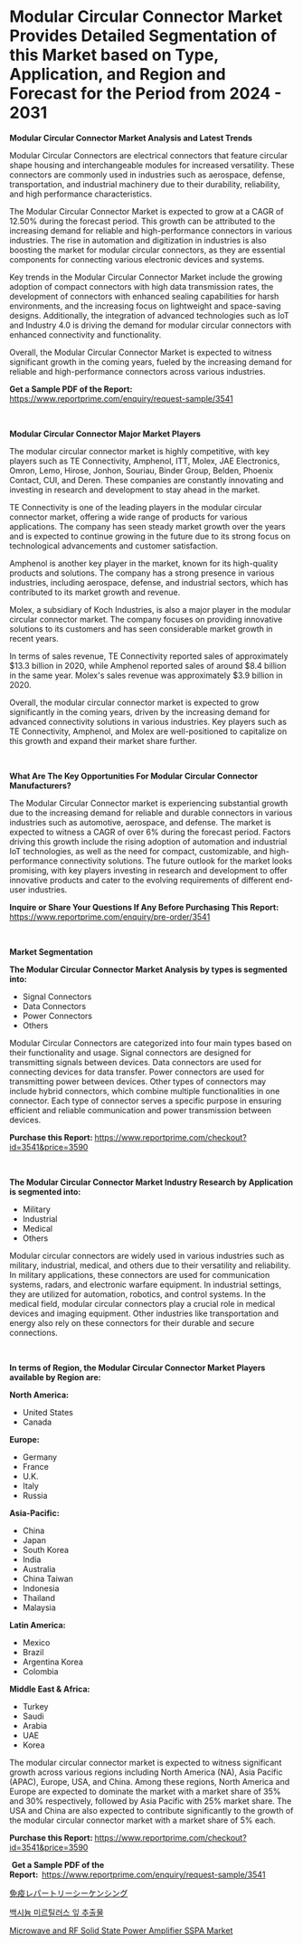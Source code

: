 <p><h1>Modular Circular Connector Market Provides Detailed Segmentation of this Market based on Type, Application, and Region and Forecast for the Period from 2024 - 2031</h1></p><p><strong>Modular Circular Connector Market Analysis and Latest Trends</strong></p>
<p><p>Modular Circular Connectors are electrical connectors that feature circular shape housing and interchangeable modules for increased versatility. These connectors are commonly used in industries such as aerospace, defense, transportation, and industrial machinery due to their durability, reliability, and high performance characteristics.</p><p>The Modular Circular Connector Market is expected to grow at a CAGR of 12.50% during the forecast period. This growth can be attributed to the increasing demand for reliable and high-performance connectors in various industries. The rise in automation and digitization in industries is also boosting the market for modular circular connectors, as they are essential components for connecting various electronic devices and systems.</p><p>Key trends in the Modular Circular Connector Market include the growing adoption of compact connectors with high data transmission rates, the development of connectors with enhanced sealing capabilities for harsh environments, and the increasing focus on lightweight and space-saving designs. Additionally, the integration of advanced technologies such as IoT and Industry 4.0 is driving the demand for modular circular connectors with enhanced connectivity and functionality.</p><p>Overall, the Modular Circular Connector Market is expected to witness significant growth in the coming years, fueled by the increasing demand for reliable and high-performance connectors across various industries.</p></p>
<p><strong>Get a Sample PDF of the Report:&nbsp;</strong> <a href="https://www.reportprime.com/enquiry/request-sample/3541">https://www.reportprime.com/enquiry/request-sample/3541</a></p>
<p>&nbsp;</p>
<p><strong>Modular Circular Connector Major Market Players</strong></p>
<p><p>The modular circular connector market is highly competitive, with key players such as TE Connectivity, Amphenol, ITT, Molex, JAE Electronics, Omron, Lemo, Hirose, Jonhon, Souriau, Binder Group, Belden, Phoenix Contact, CUI, and Deren. These companies are constantly innovating and investing in research and development to stay ahead in the market.</p><p>TE Connectivity is one of the leading players in the modular circular connector market, offering a wide range of products for various applications. The company has seen steady market growth over the years and is expected to continue growing in the future due to its strong focus on technological advancements and customer satisfaction.</p><p>Amphenol is another key player in the market, known for its high-quality products and solutions. The company has a strong presence in various industries, including aerospace, defense, and industrial sectors, which has contributed to its market growth and revenue.</p><p>Molex, a subsidiary of Koch Industries, is also a major player in the modular circular connector market. The company focuses on providing innovative solutions to its customers and has seen considerable market growth in recent years.</p><p>In terms of sales revenue, TE Connectivity reported sales of approximately $13.3 billion in 2020, while Amphenol reported sales of around $8.4 billion in the same year. Molex's sales revenue was approximately $3.9 billion in 2020.</p><p>Overall, the modular circular connector market is expected to grow significantly in the coming years, driven by the increasing demand for advanced connectivity solutions in various industries. Key players such as TE Connectivity, Amphenol, and Molex are well-positioned to capitalize on this growth and expand their market share further.</p></p>
<p>&nbsp;</p>
<p><strong>What Are The Key Opportunities For Modular Circular Connector Manufacturers?</strong></p>
<p><p>The Modular Circular Connector market is experiencing substantial growth due to the increasing demand for reliable and durable connectors in various industries such as automotive, aerospace, and defense. The market is expected to witness a CAGR of over 6% during the forecast period. Factors driving this growth include the rising adoption of automation and industrial IoT technologies, as well as the need for compact, customizable, and high-performance connectivity solutions. The future outlook for the market looks promising, with key players investing in research and development to offer innovative products and cater to the evolving requirements of different end-user industries.</p></p>
<p><strong>Inquire or Share Your Questions If Any Before Purchasing This Report:</strong> <a href="https://www.reportprime.com/enquiry/pre-order/3541">https://www.reportprime.com/enquiry/pre-order/3541</a></p>
<p>&nbsp;</p>
<p><strong>Market Segmentation</strong></p>
<p><strong>The Modular Circular Connector Market Analysis by types is segmented into:</strong></p>
<p><ul><li>Signal Connectors</li><li>Data Connectors</li><li>Power Connectors</li><li>Others</li></ul></p>
<p><p>Modular Circular Connectors are categorized into four main types based on their functionality and usage. Signal connectors are designed for transmitting signals between devices. Data connectors are used for connecting devices for data transfer. Power connectors are used for transmitting power between devices. Other types of connectors may include hybrid connectors, which combine multiple functionalities in one connector. Each type of connector serves a specific purpose in ensuring efficient and reliable communication and power transmission between devices.</p></p>
<p><strong>Purchase this Report:&nbsp;</strong><a href="https://www.reportprime.com/checkout?id=3541&price=3590">https://www.reportprime.com/checkout?id=3541&price=3590</a></p>
<p>&nbsp;</p>
<p><strong>The Modular Circular Connector Market Industry Research by Application is segmented into:</strong></p>
<p><ul><li>Military</li><li>Industrial</li><li>Medical</li><li>Others</li></ul></p>
<p><p>Modular circular connectors are widely used in various industries such as military, industrial, medical, and others due to their versatility and reliability. In military applications, these connectors are used for communication systems, radars, and electronic warfare equipment. In industrial settings, they are utilized for automation, robotics, and control systems. In the medical field, modular circular connectors play a crucial role in medical devices and imaging equipment. Other industries like transportation and energy also rely on these connectors for their durable and secure connections.</p></p>
<p>&nbsp;</p>
<p><strong>In terms of Region, the Modular Circular Connector Market Players available by Region are:</strong></p>
<p>
    <p> <strong> North America: </strong>
        <ul>
            <li>United States</li>
            <li>Canada</li>
        </ul>
        </p> 
    <p> <strong> Europe: </strong>
        <ul>
            <li>Germany</li>
            <li>France</li>
            <li>U.K.</li>
            <li>Italy</li>
            <li>Russia</li>
        </ul>
        </p> 
    <p> <strong> Asia-Pacific: </strong>
        <ul>
            <li>China</li>
            <li>Japan</li>
            <li>South Korea</li>
            <li>India</li>
            <li>Australia</li>
            <li>China Taiwan</li>
            <li>Indonesia</li>
            <li>Thailand</li>
            <li>Malaysia</li>
        </ul>
        </p> 
    <p> <strong> Latin America: </strong>
        <ul>
            <li>Mexico</li>
            <li>Brazil</li>
            <li>Argentina Korea</li>
            <li>Colombia</li>
        </ul>
        </p> 
    <p> <strong> Middle East & Africa: </strong>
        <ul>
            <li>Turkey</li>
            <li>Saudi</li>
            <li>Arabia</li>
            <li>UAE</li>
            <li>Korea</li>
        </ul>
    </p>
    </p>
<p><p>The modular circular connector market is expected to witness significant growth across various regions including North America (NA), Asia Pacific (APAC), Europe, USA, and China. Among these regions, North America and Europe are expected to dominate the market with a market share of 35% and 30% respectively, followed by Asia Pacific with 25% market share. The USA and China are also expected to contribute significantly to the growth of the modular circular connector market with a market share of 5% each.</p></p>
<p><strong>Purchase this Report: </strong><a href="https://www.reportprime.com/checkout?id=3541&price=3590">https://www.reportprime.com/checkout?id=3541&price=3590</a></p>
<p>&nbsp;<strong>Get a Sample PDF of the Report:&nbsp;&nbsp;</strong><a href="https://www.reportprime.com/enquiry/request-sample/3541">https://www.reportprime.com/enquiry/request-sample/3541</a></p>
<p><strong></strong></p>
<p><p><a href="https://github.com/xemfu2379520/Market-Research-Report-List-1/blob/main/377730914432.md">免疫レパートリーシーケンシング</a></p><p><a href="https://github.com/bvubpqd5241630/Market-Research-Report-List-1/blob/main/185388613603.md">백시늄 미르틸러스 잎 추출물</a></p><p><a href="https://github.com/ChiragRP21/Market-Research-Report-List-4/blob/main/microwave-and-rf-solid-state-power-amplifier-sspa-market.md">Microwave and RF Solid State Power Amplifier SSPA Market</a></p></p>